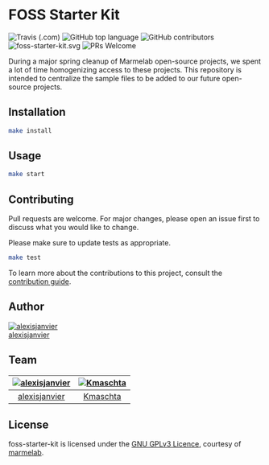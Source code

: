 # FOSS Starter Kit

 ![Travis (.com)](https://img.shields.io/travis/com/marmelab/foss-starter-kit.svg) ![GitHub top language](https://img.shields.io/github/languages/top/marmelab/foss-starter-kit.svg) ![GitHub contributors](https://img.shields.io/github/contributors/marmelab/foss-starter-kit.svg) ![foss-starter-kit.svg](https://img.shields.io/github/license/marmelab/foss-starter-kit.svg) ![PRs Welcome](https://img.shields.io/badge/PRs-welcome-brightgreen.svg)

During a major spring cleanup of Marmelab open-source projects, we spent a lot of time homogenizing access to these projects. This repository is intended to centralize the sample files to be added to our future open-source projects.

## Installation

```bash
make install
```

## Usage

```bash
make start
```

## Contributing

Pull requests are welcome. For major changes, please open an issue first to discuss what you would like to change.

Please make sure to update tests as appropriate.

```bash
make test
```

To learn more about the contributions to this project, consult the [contribution guide](CONTRIBUTING.md).

## Author

[![alexisjanvier](http://gravatar.com/avatar/b2095b11fb57eb162cd5972dc866b572?s=72)](https://github.com/alexisjanvier)     
[alexisjanvier](https://github.com/alexisjanvier) 

## Team

[![alexisjanvier](http://gravatar.com/avatar/b2095b11fb57eb162cd5972dc866b572?s=72)](https://github.com/alexisjanvier) | [![Kmaschta](https://gravatar.com/avatar/318accc0a27dc5c4d808293ae6d86155?s=72)](https://github.com/Kmaschta) 
:---:|:---:
[alexisjanvier](https://github.com/alexisjanvier) | [Kmaschta](https://github.com/Kmaschta) 

## License

foss-starter-kit is licensed under the [GNU GPLv3 Licence](COPYING), courtesy of [marmelab](http://marmelab.com).
